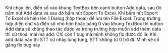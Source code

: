 Khi chạy lên, điền số vào khung TextBox bên cạnh button Add data, sau đó bấm nút Add data và sau đó bấm nút Export To Excel. 
Khi bấm nút Export To Excel sẽ hiện lên 1 Dialog (hộp thoại) để lưu tên File Excel.
Trong trường hợp điền chữ và điền số nhỏ hơn hoặc bằng 0 vào khung TextBox thì button Add data sẽ không thao tác được
và trong trường hợp muốn add thêm data thì cứ thoải mái mà add.
Chỉ còn 1 bug mà mình không fix được đó là: Khi add data vào thì STT cứ nhảy lung tung, STT không từ 0 trở đi. Mình sẽ cố gắng fix bug này
